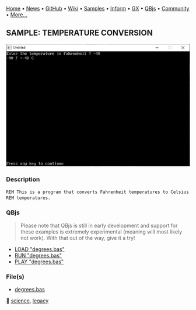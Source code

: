 [Home](https://qb64.com) • [News](../../news.md) • [GitHub](https://github.com/QB64Official/qb64) • [Wiki](https://github.com/QB64Official/qb64/wiki) • [Samples](../../samples.md) • [Inform](../../inform.md) • [GX](../../gx.md) • [QBjs](../../qbjs.md) • [Community](../../community.md) • [More...](../../more.md)

## SAMPLE: TEMPERATURE CONVERSION

![screenshot.png](img/screenshot.png)

### Description

```text
REM This is a program that converts Fahrenheit temperatures to Celsius
REM temperatures.
```

### QBjs

> Please note that QBjs is still in early development and support for these examples is extremely experimental (meaning will most likely not work). With that out of the way, give it a try!

* [LOAD "degrees.bas"](https://v6p9d9t4.ssl.hwcdn.net/html/5963335/index.html?src=https://qb64.com/samples/temperature-conversion/src/degrees.bas)
* [RUN "degrees.bas"](https://v6p9d9t4.ssl.hwcdn.net/html/5963335/index.html?mode=auto&src=https://qb64.com/samples/temperature-conversion/src/degrees.bas)
* [PLAY "degrees.bas"](https://v6p9d9t4.ssl.hwcdn.net/html/5963335/index.html?mode=play&src=https://qb64.com/samples/temperature-conversion/src/degrees.bas)

### File(s)

* [degrees.bas](src/degrees.bas)

🔗 [science](../science.md), [legacy](../legacy.md)
